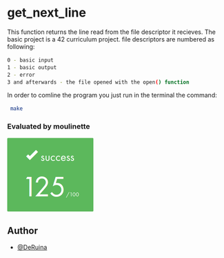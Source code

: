 
# get_next_line

This function returns the line read from the file descriptor
it recieves. The basic project is a 42 curriculum project.
file descriptors are numbered as following:
```bash
0 - basic input
1 - basic output
2 - error
3 and afterwards - the file opened with the open() function
```
In order to comline the program you just run in the terminal
the command: 
```bash
 make
```
### Evaluated by moulinette

![125/100](img/125.png)

## Author

- [@DeRuina](https://github.com/DeRuina)

